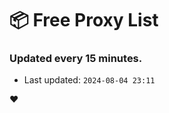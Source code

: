 # :package: Free Proxy List
### Updated every 15 minutes.

- Last updated: `2024-08-04 23:11`

:heart:
